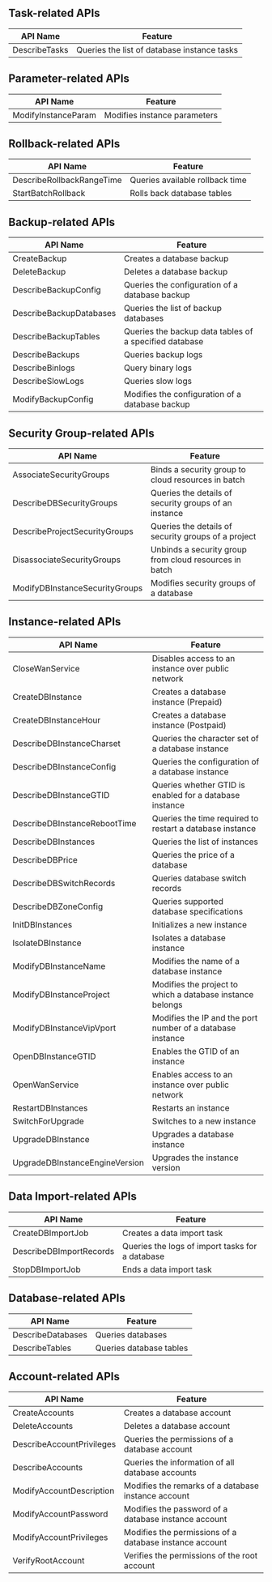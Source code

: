 ## Task-related APIs

| API Name | Feature |
|---------|---------|
| DescribeTasks | Queries the list of database instance tasks |

## Parameter-related APIs

| API Name | Feature |
|---------|---------|
| ModifyInstanceParam | Modifies instance parameters |

## Rollback-related APIs

| API Name | Feature |
|---------|---------|
| DescribeRollbackRangeTime | Queries available rollback time |
| StartBatchRollback | Rolls back database tables |

## Backup-related APIs

| API Name | Feature |
|---------|---------|
| CreateBackup | Creates a database backup |
| DeleteBackup | Deletes a database backup |
| DescribeBackupConfig | Queries the configuration of a database backup |
| DescribeBackupDatabases | Queries the list of backup databases |
| DescribeBackupTables | Queries the backup data tables of a specified database |
| DescribeBackups | Queries backup logs |
| DescribeBinlogs | Query binary logs |
| DescribeSlowLogs | Queries slow logs |
| ModifyBackupConfig | Modifies the configuration of a database backup |

## Security Group-related APIs

| API Name | Feature |
|---------|---------|
| AssociateSecurityGroups | Binds a security group to cloud resources in batch |
| DescribeDBSecurityGroups | Queries the details of security groups of an instance |
| DescribeProjectSecurityGroups | Queries the details of security groups of a project |
| DisassociateSecurityGroups | Unbinds a security group from cloud resources in batch |
| ModifyDBInstanceSecurityGroups | Modifies security groups of a database |

## Instance-related APIs

| API Name | Feature |
|---------|---------|
| CloseWanService | Disables access to an instance over public network |
| CreateDBInstance | Creates a database instance (Prepaid) |
| CreateDBInstanceHour | Creates a database instance (Postpaid) |
| DescribeDBInstanceCharset | Queries the character set of a database instance |
| DescribeDBInstanceConfig | Queries the configuration of a database instance |
| DescribeDBInstanceGTID | Queries whether GTID is enabled for a database instance |
| DescribeDBInstanceRebootTime | Queries the time required to restart a database instance |
| DescribeDBInstances | Queries the list of instances |
| DescribeDBPrice | Queries the price of a database |
| DescribeDBSwitchRecords | Queries database switch records |
| DescribeDBZoneConfig | Queries supported database specifications |
| InitDBInstances | Initializes a new instance |
| IsolateDBInstance | Isolates a database instance |
| ModifyDBInstanceName | Modifies the name of a database instance |
| ModifyDBInstanceProject | Modifies the project to which a database instance belongs |
| ModifyDBInstanceVipVport | Modifies the IP and the port number of a database instance |
| OpenDBInstanceGTID | Enables the GTID of an instance |
| OpenWanService | Enables access to an instance over public network |
| RestartDBInstances | Restarts an instance |
| SwitchForUpgrade | Switches to a new instance |
| UpgradeDBInstance | Upgrades a database instance |
| UpgradeDBInstanceEngineVersion | Upgrades the instance version |

## Data Import-related APIs

| API Name | Feature |
|---------|---------|
| CreateDBImportJob | Creates a data import task |
| DescribeDBImportRecords | Queries the logs of import tasks for a database |
| StopDBImportJob | Ends a data import task |

## Database-related APIs

| API Name | Feature |
|---------|---------|
| DescribeDatabases | Queries databases |
| DescribeTables | Queries database tables |

## Account-related APIs

| API Name | Feature |
|---------|---------|
| CreateAccounts | Creates a database account |
| DeleteAccounts | Deletes a database account |
| DescribeAccountPrivileges | Queries the permissions of a database account |
| DescribeAccounts | Queries the information of all database accounts |
| ModifyAccountDescription | Modifies the remarks of a database instance account |
| ModifyAccountPassword | Modifies the password of a database instance account |
| ModifyAccountPrivileges | Modifies the permissions of a database instance account |
| VerifyRootAccount | Verifies the permissions of the root account |


